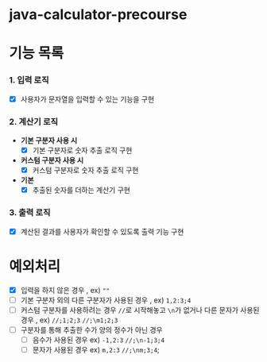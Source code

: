 # java-calculator-precourse

# 기능 목록

### 1. 입력 로직
- [x] 사용자가 문자열을 입력할 수 있는 기능을 구현

### 2. 계산기 로직
- **기본 구분자 사용 시**
    - [x] 기본 구분자로 숫자 추출 로직 구현
- **커스텀 구분자 사용 시**
    - [x] 커스텀 구분자로 숫자 추출 로직 구현
- **기본**
  - [x] 추출된 숫자를 더하는 계산기 구현

### 3. 출력 로직
- [x] 계산된 결과를 사용자가 확인할 수 있도록 출력 기능 구현

# 예외처리
- [x] 입력을 하지 않은 경우 , ex) `""`
- [ ] 기본 구분자 외의 다른 구분자가 사용된 경우 , ex) `1,2:3;4` 
- [ ] 커스텀 구분자를 사용하려는 경우  `//`로 시작해놓고 `\n`가 없거나 다른 문자가 사용된 경우 , ex) `//;1;2;3` `//;\m1;2;3`
- [ ] 구분자를 통해 추출한 수가 양의 정수가 아닌 경우
  - [ ] 음수가 사용된 경우 ex) `-1,2:3` `//;\n-1;3;4`
  - [ ] 문자가 사용된 경우 ex) `m,2:3` `//;\nm;3;4`;
